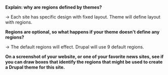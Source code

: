 **Explain: why are regions defined by themes?**

-&gt; Each site has specific design with fixed layout. Theme will define layout with regions.

**Regions are optional, so what happens if your theme doesn't define any regions?**

-&gt; The default regions will effect. Drupal will use 9 default regions.

**On a screenshot of your website, or one of your favorite news sites, see if you can draw boxes that identify the regions that might be used to create a Drupal theme for this site.**

